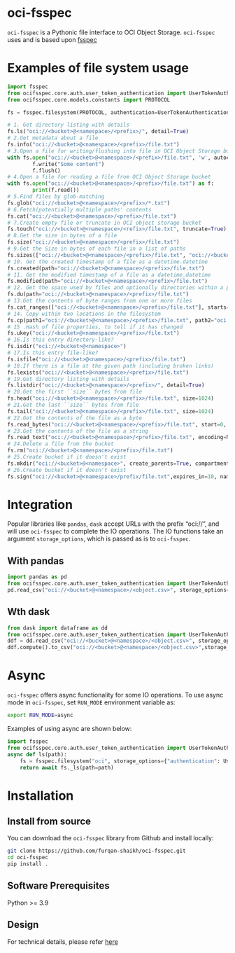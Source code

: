 # oci-fsspec
`oci-fsspec` is a Pythonic file interface to OCI Object Storage.
`oci-fsspec` uses and is based upon [fsspec](https://github.com/fsspec/filesystem_spec)

# Examples of file system usage
```python
import fsspec
from ocifsspec.core.auth.user_token_authentication import UserTokenAuthentication
from ocifsspec.core.models.constants import PROTOCOL

fs = fsspec.filesystem(PROTOCOL, authentication=UserTokenAuthentication())

# 1. Get directory listing with details
fs.ls("oci://<bucket>@<namespace>/<prefix>/", detail=True)
# 2.Get metadata about a file
fs.info("oci://<bucket>@<namespace>/<prefix>/file.txt")
# 3.Open a file for writing/flushing into file in OCI Object Storage bucket
with fs.open("oci://<bucket>@<namespace>/<prefix>/file.txt", 'w', autocommit=True) as f:
        f.write("Some content")
        f.flush()
# 4.Open a file for reading a file from OCI Object Storage bucket
with fs.open("oci://<bucket>@<namespace>/<prefix>/file.txt") as f:
        print(f.read())
# 5.Find files by glob-matching
fs.glob("oci://<bucket>@<namespace>/<prefix>/*.txt")
# 6.Fetch(potentially multiple paths' contents
fs.cat("oci://<bucket>@<namespace>/<prefix>/file.txt")
# 7.Create empty file or truncate in OCI object storage bucket
fs.touch("oci://<bucket>@<namespace>/<refix>/file.txt", truncate=True)
# 8.Get the size in bytes of a file
fs.size("oci://<bucket>@<namespace>/<prefix>/file.txt")
# 9.Get the Size in bytes of each file in a list of paths
fs.sizes(["oci://<bucket>@<namespace>/<prefix>/file.txt", "oci://<bucket>@<namespace>/<prefix>/file_2.txt"])
# 10. Get the created timestamp of a file as a datetime.datetime
fs.created(path="oci://<bucket>@<namespace>/<prefix>/file.txt")
# 11. Get the modified timestamp of a file as a datetime.datetime
fs.modified(path="oci://<bucket>@<namespace>/<prefix>/file.txt")
# 12. Get the space used by files and optionally directories within a path
fs.du(path="oci://<bucket>@<namespace>/<prefix>/file.txt")
# 13.Get the contents of byte ranges from one or more files
fs.cat_ranges(["oci://<bucket>@<namespace>/<prefix>/file.txt"], starts=[None, None, None],ends=[None, None, None], on_error="return")
# 14. Copy within two locations in the filesystem
fs.cp(path1="oci://<bucket>@<namespace>/<prefix>/file.txt", path2="oci://<bucket>@<namespace>/<prefix>/file.txt", destination_region="<region>")
# 15 .Hash of file properties, to tell if it has changed
fs.ukey("oci://<bucket>@<namespace>/<prefix>/file.txt")
# 16.Is this entry directory-like?
fs.isdir("oci://<bucket>@<namespace>")
# 17.Is this entry file-like?
fs.isfile("oci://<bucket>@<namespace>/<prefix>/file.txt")
# 18.If there is a file at the given path (including broken links)
fs.lexists("oci://<bucket>@<namespace>/<prefix>/file.txt")
# 19.Get directory listing with details
fs.listdir("oci://<bucket>@<namespace>/<prefix>/", detail=True)
# 20.Get the first ``size`` bytes from file
fs.head("oci://<bucket>@<namespace>/<prefix>/file.txt", size=1024)
# 21.Get the last ``size`` bytes from file
fs.tail("oci://<bucket>@<namespace>/<prefix>/file.txt", size=1024)
# 22.Get the contents of the file as a byte
fs.read_bytes("oci://<bucket>@<namespace>/<prefix>/file.txt", start=0, end=100)
# 23.Get the contents of the file as a string
fs.read_text("oci://<bucket>@<namespace>/<prefix>/file.txt", encoding=None, errors=None, newline=None)
# 24.Delete a file from the bucket
fs.rm("oci://<bucket>@<namespace>/<prefix>/file.txt")
# 25.Create bucket if it doesn't exist
fs.mkdir("oci://<bucket>@<namespace>", create_parents=True, compartment_id="<compartment id>")
# 26.Create bucket if it doesn't exist
fs.sign("oci://<bucket>@<namespace>/prefix/file.txt",expires_in=10, name="par_pdf", object_operation="ObjectRead")
```

# Integration
Popular libraries like `pandas`, `dask` accept URLs with the prefix “oci://”, and will use `oci-fsspec` to complete the IO operations.
The IO functions take an argument `storage_options`, which is passed as is to `oci-fsspec`. 

## With pandas
```python
import pandas as pd
from ocifsspec.core.auth.user_token_authentication import UserTokenAuthentication
pd.read_csv("oci://<bucket>@<namespace>/<object.csv>", storage_options={"authentication": UserTokenAuthentication()})
```
## Wth dask
```python
from dask import dataframe as dd
from ocifsspec.core.auth.user_token_authentication import UserTokenAuthentication
ddf = dd.read_csv("oci://<bucket>@<namespace>/<object.csv>", storage_options={"authentication": UserTokenAuthentication()})
ddf.compute().to_csv("oci://<bucket>@<namespace>/<object.csv>",storage_options={"authentication": UserTokenAuthentication()})
```

# Async
`oci-fsspec` offers async functionality for some IO operations.
To use async mode in `oci-fsspec`, set `RUN_MODE` environment variable as:
```bash
export RUN_MODE=async
```
Examples of using async are shown below:
```python
import fsspec
from ocifsspec.core.auth.user_token_authentication import UserTokenAuthentication
async def ls(path):
    fs = fsspec.filesystem("oci", storage_options={"authentication": UserTokenAuthentication()})
    return await fs._ls(path=path)
```

# Installation
## Install from source
You can download the `oci-fsspec` library from Github and install locally:
```bash
git clone https://github.com/furqan-shaikh/oci-fsspec.git
cd oci-fsspec
pip install .
```

## Software Prerequisites
Python >= 3.9

## Design
For technical details, please refer [here](./docs/README.md)




